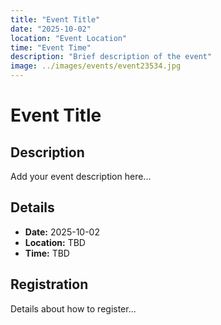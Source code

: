 ```yaml
---
title: "Event Title"
date: "2025-10-02"
location: "Event Location"
time: "Event Time"
description: "Brief description of the event"
image: ../images/events/event23534.jpg
---
```


# Event Title

## Description

Add your event description here...

## Details

- **Date:** 2025-10-02
- **Location:** TBD
- **Time:** TBD

## Registration

Details about how to register...
